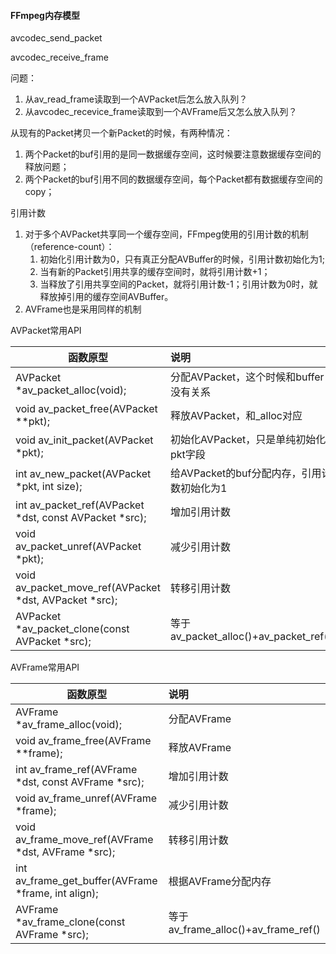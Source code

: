 #### FFmpeg内存模型

avcodec_send_packet

avcodec_receive_frame

问题：

1. 从av_read_frame读取到一个AVPacket后怎么放入队列？
2. 从avcodec_recevice_frame读取到一个AVFrame后又怎么放入队列？



从现有的Packet拷贝一个新Packet的时候，有两种情况：

1. 两个Packet的buf引用的是同一数据缓存空间，这时候要注意数据缓存空间的释放问题；
2. 两个Packet的buf引用不同的数据缓存空间，每个Packet都有数据缓存空间的copy；



引用计数

1. 对于多个AVPacket共享同一个缓存空间，FFmpeg使用的引用计数的机制（reference-count）：
   1. 初始化引用计数为0，只有真正分配AVBuffer的时候，引用计数初始化为1;
   2. 当有新的Packet引用共享的缓存空间时，就将引用计数+1；
   3. 当释放了引用共享空间的Packet，就将引用计数-1；引用计数为0时，就释放掉引用的缓存空间AVBuffer。 
2.  AVFrame也是采用同样的机制



AVPacket常用API

| **函数原型**                                           | 说明                                       |
| ------------------------------------------------------ | :----------------------------------------- |
| AVPacket *av_packet_alloc(void);                       | 分配AVPacket，这个时候和buffer没有关系     |
| void av_packet_free(AVPacket **pkt);                   | 释放AVPacket，和_alloc对应                 |
| void av_init_packet(AVPacket *pkt);                    | 初始化AVPacket，只是单纯初始化pkt字段      |
| int av_new_packet(AVPacket *pkt, int size);            | 给AVPacket的buf分配内存，引用计数初始化为1 |
| int av_packet_ref(AVPacket *dst, const AVPacket *src); | 增加引用计数                               |
| void av_packet_unref(AVPacket *pkt);                   | 减少引用计数                               |
| void av_packet_move_ref(AVPacket *dst, AVPacket *src); | 转移引用计数                               |
| AVPacket *av_packet_clone(const AVPacket *src);        | 等于av_packet_alloc()+av_packet_ref()      |



AVFrame常用API

| 函数原型                                            | 说明                                |
| --------------------------------------------------- | :---------------------------------- |
| AVFrame *av_frame_alloc(void);                      | 分配AVFrame                         |
| void av_frame_free(AVFrame **frame);                | 释放AVFrame                         |
| int av_frame_ref(AVFrame *dst, const AVFrame *src); | 增加引用计数                        |
| void av_frame_unref(AVFrame *frame);                | 减少引用计数                        |
| void av_frame_move_ref(AVFrame *dst, AVFrame *src); | 转移引用计数                        |
| int av_frame_get_buffer(AVFrame *frame, int align); | 根据AVFrame分配内存                 |
| AVFrame *av_frame_clone(const AVFrame *src);        | 等于av_frame_alloc()+av_frame_ref() |
